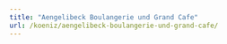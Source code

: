 ```yaml
---
title: "Aengelibeck Boulangerie und Grand Cafe"
url: /koeniz/aengelibeck-boulangerie-und-grand-cafe/
---
```

